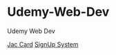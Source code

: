 # Udemy-Web-Dev

Udemy Web Dev

[Jac Card](https://allenyzh.github.io/Udemy-Web-Dev/section4-29/JAC-card/)
[SignUp System](https://allenyzh.github.io/Udemy-Web-Dev/section4-29/Sign-up-system/)
